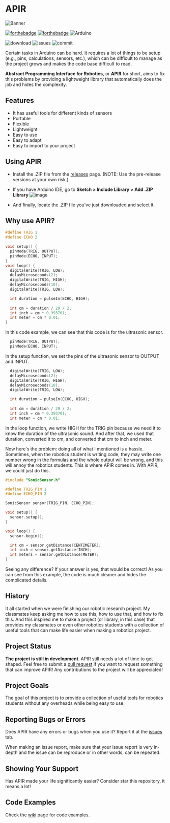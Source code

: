 # APIR

![Banner](https://user-images.githubusercontent.com/79918051/236221117-d6bc9b7e-42a3-44cb-b58d-9386f9ea6426.png)


[![forthebadge](https://forthebadge.com/images/badges/made-with-c-plus-plus.svg)](https://en.wikipedia.org/wiki/C%2B%2B) [![forthebadge](https://forthebadge.com/images/badges/open-source.svg)](https://en.wikipedia.org/wiki/Open-source_software) ![Arduino](https://img.shields.io/badge/-Arduino-00979D?style=for-the-badge&logo=Arduino&logoColor=white)

![download](https://img.shields.io/github/downloads/QuadraBoy/APIR/total?style=for-the-badge) ![issues](https://img.shields.io/github/issues/QuadraBoy/APIR?style=for-the-badge) ![commit](https://img.shields.io/github/last-commit/QuadraBoy/APIR?style=for-the-badge)

Certain tasks in Arduino can be hard. It requires a lot of things to be setup (e.g., pins, calculations, sensors, etc.), which can be difficult to manage as the project grows and makes the code base difficult to read. 

**Abstract Programming Interface for Robotics**, or **APIR** for short, aims to fix this problems by providing a lightweight library that automatically does the job and hides the complexity.

## Features
- It has useful tools for different kinds of sensors
- Portable
- Flexible
- Lightweight
- Easy to use
- Easy to adapt
- Easy to import to your project

## Using APIR
- Install the .ZIP file from the [releases](https://github.com/QuadraBoy/APIR/releases) page. (NOTE: Use the pre-release versions at your own risk.)

- If you have Arduino IDE, go to **Sketch > Include Library > Add .ZIP Library**
![image](https://user-images.githubusercontent.com/79918051/235280104-cad9c829-4d14-4910-9f49-2e85e458fb63.png)

- And finally, locate the .ZIP file you've just downloaded and select it.

## Why use APIR?
```cpp
#define TRIG 1
#define ECHO 2

void setup() {
  pinMode(TRIG, OUTPUT);
  pinMode(ECHO, INPUT);
}
void loop() {
  digitalWrite(TRIG, LOW);
  delayMicroseconds(2);
  digitalWrite(TRIG, HIGH);
  delayMicroseconds(10);
  digitalWrite(TRIG, LOW);

  int duration = pulseIn(ECHO, HIGH);
  
  int cm = duration / 29 / 2;
  int inch = cm * 0.393701;
  int meter = cm * 0.01;
}
```
In this code example, we can see that this code is for the ultrasonic sensor.
```cpp
  pinMode(TRIG, OUTPUT);
  pinMode(ECHO, INPUT);
```
In the setup function, we set the pins of the ultrasonic sensor to OUTPUT and INPUT.

```cpp
  digitalWrite(TRIG, LOW);
  delayMicroseconds(2);
  digitalWrite(TRIG, HIGH);
  delayMicroseconds(10);
  digitalWrite(TRIG, LOW);

  int duration = pulseIn(ECHO, HIGH);
  
  int cm = duration / 29 / 2;
  int inch = cm * 0.393701;
  int meter = cm * 0.01;
```
In the loop function, we write HIGH for the TRIG pin because we need it to know the duration of the ultrasonic sound. And after that, we used that duration, converted it to cm, and converted that cm to inch and meter.

Now here's the problem: doing all of what I mentioned is a hassle. Sometimes, when the robotics student is writing code, they may write one number wrong in the formulas and the whole output will be wrong, and this will annoy the robotics students. This is where APIR comes in. With APIR, we could just do this.
```cpp
#include "SonicSensor.h"

#define TRIG_PIN 1
#define ECHO_PIN 2

SonicSensor sensor(TRIG_PIN, ECHO_PIN);

void setup() {
  sensor.setup();
}

void loop() {
  sensor.begin();

  int cm = sensor.getDistance(CENTIMETER);
  int inch = sensor.getDistance(INCH);
  int meters = sensor.getDistance(METER);
}
```
Seeing any difference? If your answer is yes, that would be correct! As you can see from this example, the code is much cleaner and hides the complicated details. 

## History
It all started when we were finishing our robotic research project. My classmates keep asking me how to use this, how to use that, and how to fix this. And this inspired me to make a project (or library, in this case) that provides my classmates or even other robotics students with a collection of useful tools that can make life easier when making a robotics project.

## Project Status
**The project is still in development**. APIR still needs a lot of time to get shaped. Feel free to submit a [pull request](https://github.com/QuadraBoy/APIR/pulls) if you want to request something that can improve APIR! Any contributions to the project will be appreciated!

## Project Goals
The goal of this project is to provide a collection of useful tools for robotics students without any overheads while being easy to use.

## Reporting Bugs or Errors
Does APIR have any errors or bugs when you use it? Report it at the [issues](https://github.com/QuadraBoy/APIR/issues) tab.

When making an issue report, make sure that your issue report is very in-depth and the issue can be reproduce or in other words, can be repeated.

## Showing Your Support
Has APIR made your life significantly easier? Consider star this repository, it means a lot!

## Code Examples
Check the [wiki](https://github.com/QuadraBoy/APIR/wiki) page for code examples.
